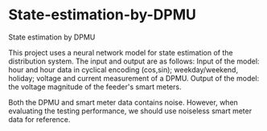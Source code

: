 # State-estimation-by-DPMU
State estimation by DPMU

This project uses a neural network model for state estimation of the distribution system. The input and output are as follows:
Input of the model: hour and hour data in cyclical encoding (cos,sin); weekday/weekend, holiday; voltage and current measurement of a DPMU.
Output of the model: the voltage magnitude of the feeder's smart meters.

Both the DPMU and smart meter data contains noise. However, when evaluating the testing performance, we should use noiseless smart meter data for reference.

